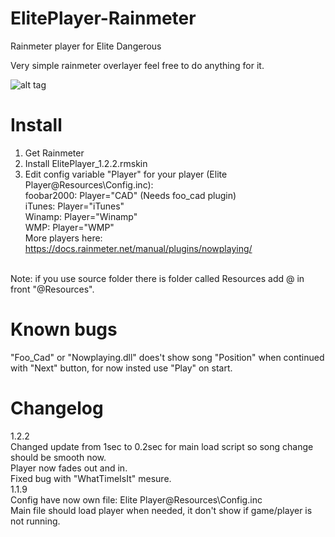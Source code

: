 # ElitePlayer-Rainmeter
Rainmeter player for Elite Dangerous

Very simple rainmeter overlayer feel free to do anything for it.

![alt tag](https://raw.githubusercontent.com/Mindii/ElitePlayer-Rainmeter/master/Img/eliteplayer.jpg)

# Install
1. Get Rainmeter
2. Install ElitePlayer_1.2.2.rmskin
3. Edit config variable "Player" for your player (Elite Player\@Resources\Config.inc):<br>
     foobar2000: Player="CAD" (Needs foo_cad plugin)<br>
     iTunes: Player="iTunes"<br>
     Winamp: Player="Winamp"<br>
     WMP: Player="WMP"<br>
     More players here: https://docs.rainmeter.net/manual/plugins/nowplaying/<br>
<br>
Note: if you use source folder there is folder called Resources add @ in front "@Resources".

# Known bugs
"Foo_Cad" or "Nowplaying.dll" does't show song "Position" when continued with "Next" button, for now insted use "Play" on start.

# Changelog
1.2.2<br>
     Changed update from 1sec to 0.2sec for main load script so song change should be smooth now.<br>
     Player now fades out and in.<br>
     Fixed bug with "WhatTimeIsIt" mesure.<br>
1.1.9<br>
     Config have now own file: Elite Player\@Resources\Config.inc<br>
     Main file should load player when needed, it don't show if game/player is not running.<Br>
